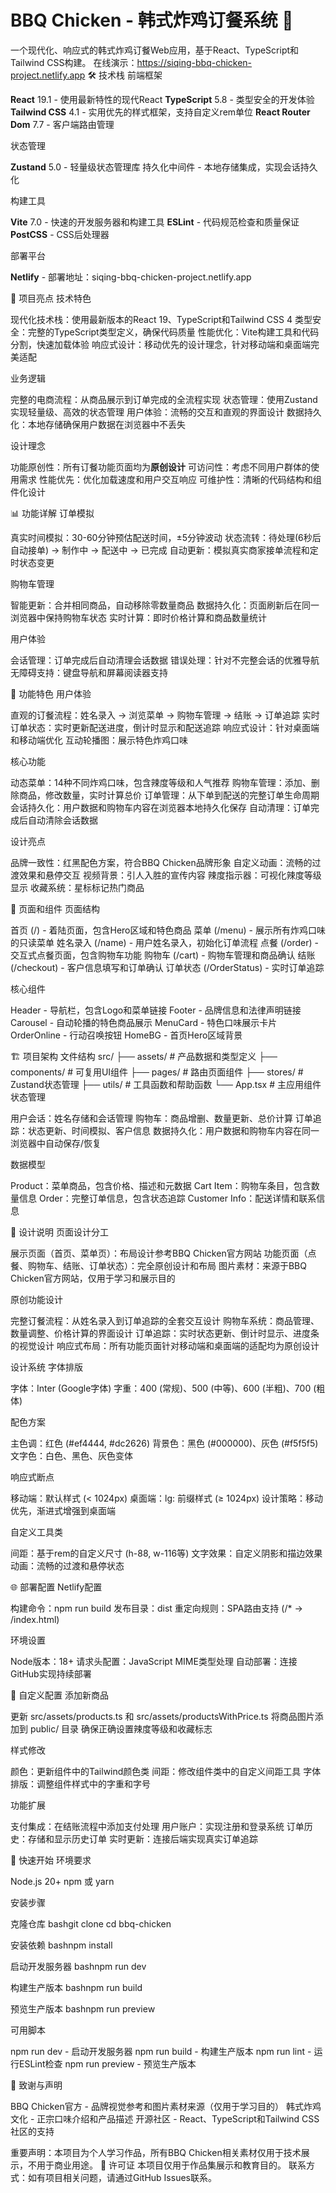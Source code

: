 # BBQ Chicken - 韩式炸鸡订餐系统 🍗

一个现代化、响应式的韩式炸鸡订餐Web应用，基于React、TypeScript和Tailwind CSS构建。
在线演示：https://siqing-bbq-chicken-project.netlify.app
🛠️ 技术栈
前端框架

**React** 19.1 - 使用最新特性的现代React
**TypeScript** 5.8 - 类型安全的开发体验
**Tailwind CSS** 4.1 - 实用优先的样式框架，支持自定义rem单位
**React Router Dom** 7.7 - 客户端路由管理

状态管理

**Zustand** 5.0 - 轻量级状态管理库
持久化中间件 - 本地存储集成，实现会话持久化

构建工具

**Vite** 7.0 - 快速的开发服务器和构建工具
**ESLint** - 代码规范检查和质量保证
**PostCSS** - CSS后处理器

部署平台

**Netlify** - 部署地址：siqing-bbq-chicken-project.netlify.app

🎯 项目亮点
技术特色

现代化技术栈：使用最新版本的React 19、TypeScript和Tailwind CSS 4
类型安全：完整的TypeScript类型定义，确保代码质量
性能优化：Vite构建工具和代码分割，快速加载体验
响应式设计：移动优先的设计理念，针对移动端和桌面端完美适配

业务逻辑

完整的电商流程：从商品展示到订单完成的全流程实现
状态管理：使用Zustand实现轻量级、高效的状态管理
用户体验：流畅的交互和直观的界面设计
数据持久化：本地存储确保用户数据在浏览器中不丢失

设计理念

功能原创性：所有订餐功能页面均为**原创设计**
可访问性：考虑不同用户群体的使用需求
性能优先：优化加载速度和用户交互响应
可维护性：清晰的代码结构和组件化设计

📊 功能详解
订单模拟

真实时间模拟：30-60分钟预估配送时间，±5分钟波动
状态流转：待处理(6秒后自动接单) → 制作中 → 配送中 → 已完成
自动更新：模拟真实商家接单流程和定时状态变更

购物车管理

智能更新：合并相同商品，自动移除零数量商品
数据持久化：页面刷新后在同一浏览器中保持购物车状态
实时计算：即时价格计算和商品数量统计

用户体验

会话管理：订单完成后自动清理会话数据
错误处理：针对不完整会话的优雅导航
无障碍支持：键盘导航和屏幕阅读器支持

🌟 功能特色
用户体验

直观的订餐流程：姓名录入 → 浏览菜单 → 购物车管理 → 结账 → 订单追踪
实时订单状态：实时更新配送进度，倒计时显示和配送追踪
响应式设计：针对桌面端和移动端优化
互动轮播图：展示特色炸鸡口味

核心功能

动态菜单：14种不同炸鸡口味，包含辣度等级和人气推荐
购物车管理：添加、删除商品，修改数量，实时计算总价
订单管理：从下单到配送的完整订单生命周期
会话持久化：用户数据和购物车内容在浏览器本地持久化保存
自动清理：订单完成后自动清除会话数据

设计亮点

品牌一致性：红黑配色方案，符合BBQ Chicken品牌形象
自定义动画：流畅的过渡效果和悬停交互
视频背景：引人入胜的宣传内容
辣度指示器：可视化辣度等级显示
收藏系统：星标标记热门商品

📱 页面和组件
页面结构

首页 (/) - 着陆页面，包含Hero区域和特色商品
菜单 (/menu) - 展示所有炸鸡口味的只读菜单
姓名录入 (/name) - 用户姓名录入，初始化订单流程
点餐 (/order) - 交互式点餐页面，包含购物车功能
购物车 (/cart) - 购物车管理和商品确认
结账 (/checkout) - 客户信息填写和订单确认
订单状态 (/OrderStatus) - 实时订单追踪

核心组件

Header - 导航栏，包含Logo和菜单链接
Footer - 品牌信息和法律声明链接
Carousel - 自动轮播的特色商品展示
MenuCard - 特色口味展示卡片
OrderOnline - 行动召唤按钮
HomeBG - 首页Hero区域背景

🏗️ 项目架构
文件结构
src/
├── assets/          # 产品数据和类型定义
├── components/      # 可复用UI组件
├── pages/          # 路由页面组件
├── stores/         # Zustand状态管理
├── utils/          # 工具函数和帮助函数
└── App.tsx         # 主应用组件
状态管理

用户会话：姓名存储和会话管理
购物车：商品增删、数量更新、总价计算
订单追踪：状态更新、时间模拟、客户信息
数据持久化：用户数据和购物车内容在同一浏览器中自动保存/恢复

数据模型

Product：菜单商品，包含价格、描述和元数据
Cart Item：购物车条目，包含数量信息
Order：完整订单信息，包含状态追踪
Customer Info：配送详情和联系信息

🎨 设计说明
页面设计分工

展示页面（首页、菜单页）：布局设计参考BBQ Chicken官方网站
功能页面（点餐、购物车、结账、订单状态）：完全原创设计和布局
图片素材：来源于BBQ Chicken官方网站，仅用于学习和展示目的

原创功能设计

完整订餐流程：从姓名录入到订单追踪的全套交互设计
购物车系统：商品管理、数量调整、价格计算的界面设计
订单追踪：实时状态更新、倒计时显示、进度条的视觉设计
响应式布局：所有功能页面针对移动端和桌面端的适配均为原创设计

设计系统
字体排版

字体：Inter (Google字体)
字重：400 (常规)、500 (中等)、600 (半粗)、700 (粗体)

配色方案

主色调：红色 (#ef4444, #dc2626)
背景色：黑色 (#000000)、灰色 (#f5f5f5)
文字色：白色、黑色、灰色变体

响应式断点

移动端：默认样式 (< 1024px)
桌面端：lg: 前缀样式 (≥ 1024px)
设计策略：移动优先，渐进式增强到桌面端

自定义工具类

间距：基于rem的自定义尺寸 (h-88, w-116等)
文字效果：自定义阴影和描边效果
动画：流畅的过渡和悬停状态

🌐 部署配置
Netlify配置

构建命令：npm run build
发布目录：dist
重定向规则：SPA路由支持 (/* → /index.html)

环境设置

Node版本：18+
请求头配置：JavaScript MIME类型处理
自动部署：连接GitHub实现持续部署

🔧 自定义配置
添加新商品

更新 src/assets/products.ts 和 src/assets/productsWithPrice.ts
将商品图片添加到 public/ 目录
确保正确设置辣度等级和收藏标志

样式修改

颜色：更新组件中的Tailwind颜色类
间距：修改组件类中的自定义间距工具
字体排版：调整组件样式中的字重和字号

功能扩展

支付集成：在结账流程中添加支付处理
用户账户：实现注册和登录系统
订单历史：存储和显示历史订单
实时更新：连接后端实现真实订单追踪

🚀 快速开始
环境要求

Node.js 20+
npm 或 yarn

安装步骤

克隆仓库
bashgit clone <repository-url>
cd bbq-chicken

安装依赖
bashnpm install

启动开发服务器
bashnpm run dev

构建生产版本
bashnpm run build

预览生产版本
bashnpm run preview


可用脚本

npm run dev - 启动开发服务器
npm run build - 构建生产版本
npm run lint - 运行ESLint检查
npm run preview - 预览生产版本

🙏 致谢与声明

BBQ Chicken官方 - 品牌视觉参考和图片素材来源（仅用于学习目的）
韩式炸鸡文化 - 正宗口味介绍和产品描述
开源社区 - React、TypeScript和Tailwind CSS社区的支持

重要声明：本项目为个人学习作品，所有BBQ Chicken相关素材仅用于技术展示，不用于商业用途。
📝 许可证
本项目仅用于作品集展示和教育目的。
联系方式：如有项目相关问题，请通过GitHub Issues联系。
